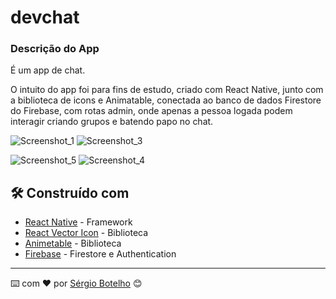 # devchat

### Descrição do App

É um app de chat.

O intuito do app foi para fins de estudo, criado com React Native, junto com a biblioteca de icons e Animatable, conectada ao banco de dados  Firestore do Firebase, com rotas admin, onde apenas a pessoa logada podem interagir criando grupos e batendo papo no chat. 

![Screenshot_1](https://user-images.githubusercontent.com/71743953/235810612-92453fe0-0597-4108-b57b-7b8a31494542.png) ![Screenshot_3](https://user-images.githubusercontent.com/71743953/235810626-6b15f1cc-f196-423c-82a6-1c744fcd237b.png)

![Screenshot_5](https://user-images.githubusercontent.com/71743953/235810803-6310914c-36a2-4687-8e57-e05305009163.png) ![Screenshot_4](https://user-images.githubusercontent.com/71743953/235810662-75bf2dba-9410-4cee-a96c-065336d0b7b0.png)


## 🛠️ Construído com

* [React Native](https://reactnative.dev/) - Framework
* [React Vector Icon](https://github.com/oblador/react-native-vector-icons) - Biblioteca
* [Animetable](https://github.com/oblador/react-native-animatable) - Biblioteca
* [Firebase](https://firebase.google.com/) - Firestore e Authentication


---
⌨️ com ❤️ por [Sérgio Botelho](https://github.com/sergiorbotelho) 😊
